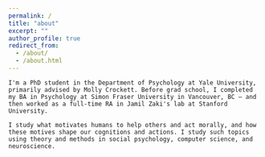 ```yaml
---
permalink: /
title: "about"
excerpt: ""
author_profile: true
redirect_from: 
  - /about/
  - /about.html
---
```


`I'm a PhD student in the Department of Psychology at Yale University, primarily advised by Molly Crockett. Before grad school, I completed my BA in Psychology at Simon Fraser University in Vancouver, BC — and then worked as a full-time RA in Jamil Zaki's lab at Stanford University.` 

`I study what motivates humans to help others and act morally, and how these motives shape our cognitions and actions. I study such topics using theory and methods in social psychology, computer science, and neuroscience.`
